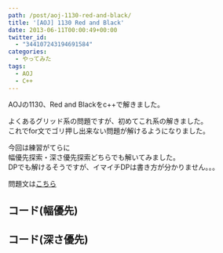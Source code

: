 ```yaml
---
path: /post/aoj-1130-red-and-black/
title: '[AOJ] 1130 Red and Black'
date: 2013-06-11T00:00:49+00:00
twitter_id:
  - "344107243194691584"
categories:
  - やってみた
tags:
  - AOJ
  - C++
---
```

AOJの1130、Red and Blackをc++で解きました。

よくあるグリッド系の問題ですが、初めてこれ系の解きました。  
これでfor文でゴリ押し出来ない問題が解けるようになりました。

今回は練習がてらに  
幅優先探索・深さ優先探索どちらでも解いてみました。  
DPでも解けるそうですが、イマイチDPは書き方が分かりません。。。

問題文は[こちら](http://judge.u-aizu.ac.jp/onlinejudge/description.jsp?id=1130&lang=jp)

<!--more-->

コード(幅優先)
----------------------------------------

コード(深さ優先)
----------------------------------------

<div style="font-size:0px;height:0px;line-height:0px;margin:0;padding:0;clear:both">
</div>